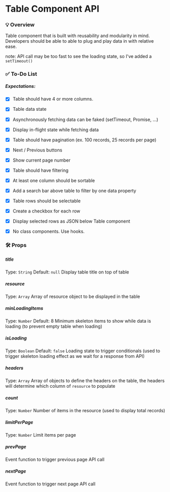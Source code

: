 # Table Component API

### 💡 Overview

Table component that is built with reusability and modularity in mind.
Developers should be able to able to plug and play data in with relative ease.

note: API call may be too fast to see the loading state, so I've added a `setTimeout()`

### ✅ To-Do List

##### Expectations:

- [x] Table should have 4 or more columns.
      <br>
- [x] Table data state
      <br>
- [x] Asynchronously fetching data can be faked (setTimeout, Promise, …)
- [x] Display in-flight state while fetching data
      <br>

- [x] Table should have pagination (ex. 100 records, 25 records per page)
- [x] Next / Previous buttons
      <br>

- [x] Show current page number
- [x] Table should have filtering
- [x] At least one column should be sortable
      <br>
- [x] Add a search bar above table to filter by one data property
- [x] Table rows should be selectable
- [x] Create a checkbox for each row
- [x] Display selected rows as JSON below Table component
- [x] No class components. Use hooks.

### 🛠 Props

##### title

Type: `String`
Default: `null`
Display table title on top of table

##### resource

Type: `Array`
Array of resource object to be displayed in the table

##### minLoadingItems

Type: `Number`
Default: 8
Minimum skeleton items to show while data is loading (to prevent empty table when loading)

##### isLoading

Type: `Boolean`
Default: `false`
Loading state to trigger conditionals (used to trigger skeleton loading effect as we wait for a response from API)

##### headers

Type: `Array`
Array of objects to define the headers on the table, the headers will determine which column of `resource` to populate

##### count

Type: `Number`
Number of items in the resource (used to display total records)

##### limitPerPage

Type: `Number`
Limit items per page

##### prevPage

Event function to trigger previous page API call

##### nextPage

Event function to trigger next page API call
